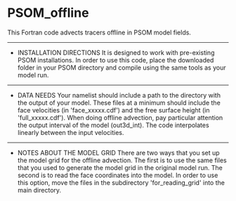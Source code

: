 # PSOM_offline
This Fortran code advects tracers offline in PSOM model fields. 

***********
* INSTALLATION DIRECTIONS
It is designed to work with pre-existing PSOM installations. In order to use this code, place the downloaded folder in your PSOM directory and compile using the same tools as your model run.

***********
* DATA NEEDS
Your namelist should include a path to the directory with the output of your model. These files at a minimum should include the face velocities (in 'face_xxxxx.cdf') and the free surface height (in 'full_xxxxx.cdf'). When doing offline advection, pay particular attention the output interval of the model (out3d_int). The code interpolates linearly between the input velocities.

***********
* NOTES ABOUT THE MODEL GRID
There are two ways that you set up the model grid for the offline advection. The first is to use the same files that you used to generate the model grid in the original model run. The second is to read the face coordinates into the model. In order to use this option, move the files in the subdirectory 'for_reading_grid' into the main directory.
